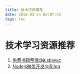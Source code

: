```yaml
---
title: 技术资源推荐
date: 2018-03-24 00:07:43
tags: tec
---
```


# 技术学习资源推荐



1. [免费书籍整理@justjavac](https://github.com/justjavac/free-programming-books-zh_CN/#%E8%AE%A1%E7%AE%97%E6%9C%BA%E5%9B%BE%E5%BD%A2%E5%AD%A6)
2. [Nodejs微信开发@i5ting](https://i5ting.github.io/wechat-dev-with-nodejs/)
